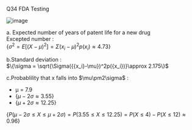 Q34 FDA Testing

![image](https://github.com/user-attachments/assets/6d38b8f9-2ebc-4578-9e01-a63ecd48c027)

a. Expected number of years of patent life for a new drug  
Excepted number :   
$\{\sigma^2 = E[({X-\mu})^2] =  \Sigma({{x_i}-\mu})^2p({x_i})\approx 4.73\}$  

b.Standard deviation :   
$\{\sigma = \sqrt{\Sigma({{x_i}-\mu})^2p({x_i})}\approx 2.175\}$


c.Probablility that x falls into $\mu\pm2\sigma\$ :   
- μ = 7.9
- $\{\mu-2\sigma\approx 3.55\}$  
- $\{\mu+2\sigma\approx 12.25\}$

$\{P(\mu-2\sigma\le X \le\mu+2\sigma)= P(3.55\le X \le 12.25)= P(X \le 4) - P(X \le 12) \approx 0.96\}$
